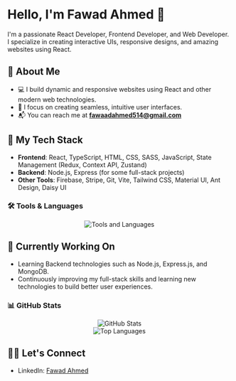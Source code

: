# Hello, I'm Fawad Ahmed 👋

I'm a passionate React Developer, Frontend Developer, and Web Developer. I specialize in creating interactive UIs, responsive designs, and amazing websites using React.

## 🚀 About Me

- 💻 I build dynamic and responsive websites using React and other modern web technologies.
- 🎨 I focus on creating seamless, intuitive user interfaces.
- 📬 You can reach me at **fawaadahmed514@gmail.com**

## 🌱 My Tech Stack

- **Frontend**: React, TypeScript, HTML, CSS, SASS, JavaScript, State Management (Redux, Context API, Zustand)  
- **Backend**: Node.js, Express (for some full-stack projects)  
- **Other Tools**: Firebase, Stripe, Git, Vite, Tailwind CSS, Material UI, Ant Design, Daisy UI  

### 🛠 Tools & Languages  
<div align="center">
  <img src="https://skillicons.dev/icons?i=react,typescript,html,css,sass,javascript,nodejs,express,firebase,git,vite,tailwind,mui" alt="Tools and Languages" />
</div>

## 🔧 Currently Working On

- Learning Backend technologies such as Node.js, Express.js, and MongoDB.  
- Continuously improving my full-stack skills and learning new technologies to build better user experiences.  

### 📊 GitHub Stats  
<div align="center">
  <img src="https://github-readme-stats.vercel.app/api?username=FawadAhmed514&show_icons=true&theme=radical" alt="GitHub Stats" />
  <br />
  <img src="https://github-readme-stats.vercel.app/api/top-langs/?username=FawadAhmed514&layout=compact&theme=radical" alt="Top Languages" />
</div>

## 👨‍💻 Let's Connect

- LinkedIn: [Fawad Ahmed](https://www.linkedin.com/in/fawad-ahmed-207b3b343/)
